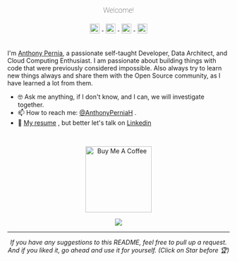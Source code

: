 <link rel="preconnect" href="https://fonts.gstatic.com">
<link href="https://fonts.googleapis.com/css2?family=Roboto:ital,wght@0,100;0,300;1,100&display=swap" rel="stylesheet">

<div align="center">

<h3 style="font-family: 'Roboto'; font-weight: 100;" , sans-serif;>Welcome!</h3> 


<a href="https://www.linkedin.com/in/anthonyperniah/">
  <img align="center" alt="Anthony Pernia | Linkedin" width="22px" 
  style="padding:5px" src="https://raw.githubusercontent.com/anthonyperniah/anthonyperniah/master/assets/linkedin.svg" />
</a>
<a href="https://twitter.com/AnthonyPerniaH">
  <img align="center" alt="Anthony Pernia | Twitter" width="22px" style="padding:5px" src="https://raw.githubusercontent.com/anthonyperniah/anthonyperniah/master/assets/twitter.svg" />
</a>
<a href="https://www.instagram.com/anthonyperniah/">
  <img align="center" alt="Anthony Pernia | Instagram" width="22px" style="padding:5px" src="https://raw.githubusercontent.com/anthonyperniah/anthonyperniah/master/assets/instagram.svg" />
</a>
<a href="https://anthonyperniah.github.io/">
  <img align="center" alt="Anthony Pernia | Portfolio" width="22px" style="padding:5px" src="https://raw.githubusercontent.com/anthonyperniah/anthonyperniah/master/assets/blog.svg" />
</a>
</div>

<br>

I'm [Anthony Pernia](https://anthonyperniah.github.io/), a passionate self-taught Developer, Data Architect, and Cloud Computing Enthusiast.
I am passionate about building things with code that were previously considered impossible.
Also always try to learn new things always and share them with the Open Source community, as I have learned a lot from them.
<br>

- 🤓 Ask me anything, if I don't know, and I can, we will investigate together.
- 📫 How to reach me: [@AnthonyPerniaH](https://twitter.com/AnthonyPerniaH) .
- 📝 [My resume](https://drive.google.com/file/d/1OmAmFQElHuF87xiKFvoGVZUWVRyVRLTX/view) , but better let's talk on [Linkedin](https://www.linkedin.com/in/anthonypernia/)

<br>
<div align="center">

<a href="https://www.buymeacoffee.com/anthonyperniah" target="_blank"><img src="https://cdn.buymeacoffee.com/buttons/v2/default-red.png" alt="Buy Me A Coffee" width="150" ></a>

![](https://visitor-badge.glitch.me/badge?page_id=anthonypernah.anthonyperniah)

</div>

<hr>
<p align="center">
  <i>If you have any suggestions to this README, feel free to pull up a request. </i>
    <i>And if you liked it, go ahead and use it for yourself.
(Click on Star before 🏆) </i>
</p>
